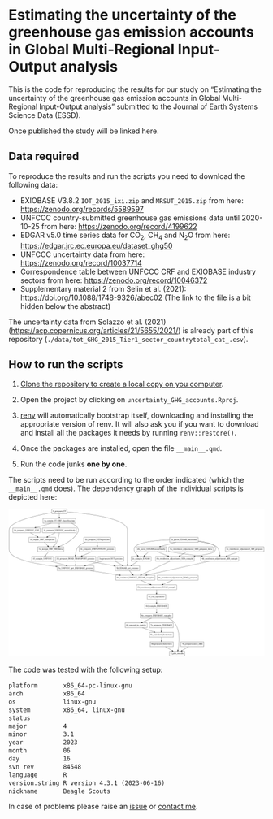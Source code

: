 
<!-- README.md is generated from README.Rmd. Please edit that file -->

# Estimating the uncertainty of the greenhouse gas emission accounts in Global Multi-Regional Input-Output analysis

This is the code for reproducing the results for our study on
“Estimating the uncertainty of the greenhouse gas emission accounts in
Global Multi-Regional Input-Output analysis” submitted to the Journal of
Earth Systems Science Data (ESSD).

Once published the study will be linked here.

## Data required

To reproduce the results and run the scripts you need to download the
following data:

- EXIOBASE V3.8.2 `IOT_2015_ixi.zip` and `MRSUT_2015.zip` from here:
  <https://zenodo.org/records/5589597>
- UNFCCC country-submitted greenhouse gas emissions data until
  2020-10-25 from here: <https://zenodo.org/record/4199622>
- EDGAR v5.0 time series data for CO$_2$, CH$_4$ and N$_2$O from here:
  <https://edgar.jrc.ec.europa.eu/dataset_ghg50>
- UNFCCC uncertainty data from here:
  <https://zenodo.org/record/10037714>
- Correspondence table between UNFCCC CRF and EXIOBASE industry sectors
  from here: <https://zenodo.org/record/10046372>
- Supplementary material 2 from Selin et al. (2021):
  <https://doi.org/10.1088/1748-9326/abec02> (The link to the file is a
  bit hidden below the abstract)

The uncertainty data from Solazzo et al. (2021)
(<https://acp.copernicus.org/articles/21/5655/2021/>) is already part of
this repository
(`./data/tot_GHG_2015_Tier1_sector_countrytotal_cat_.csv`).

## How to run the scripts

1.  [Clone the repository to create a local copy on you
    computer](https://docs.github.com/en/repositories/creating-and-managing-repositories/cloning-a-repository).

2.  Open the project by clicking on `uncertainty_GHG_accounts.Rproj`.

3.  [renv](https://cran.r-project.org/web/packages/renv/vignettes/renv.html)
    will automatically bootstrap itself, downloading and installing the
    appropriate version of renv. It will also ask you if you want to
    download and install all the packages it needs by running
    `renv::restore()`.

4.  Once the packages are installed, open the file `__main__.qmd`.

5.  Run the code junks **one by one**.

The scripts need to be run according to the order indicated (which the
`__main__.qmd` does). The dependency graph of the individual scripts is
depicted here:

![](README_files/figure-gfm/unnamed-chunk-3-1.png)<!-- -->

The code was tested with the following setup:

    platform       x86_64-pc-linux-gnu         
    arch           x86_64                      
    os             linux-gnu                   
    system         x86_64, linux-gnu           
    status                                     
    major          4                           
    minor          3.1                         
    year           2023                        
    month          06                          
    day            16                          
    svn rev        84548                       
    language       R                           
    version.string R version 4.3.1 (2023-06-16)
    nickname       Beagle Scouts 

In case of problems please raise an [issue](/issues) or [contact
me](mailto:simon.schulte@indecol.uni-freiburg.de).

